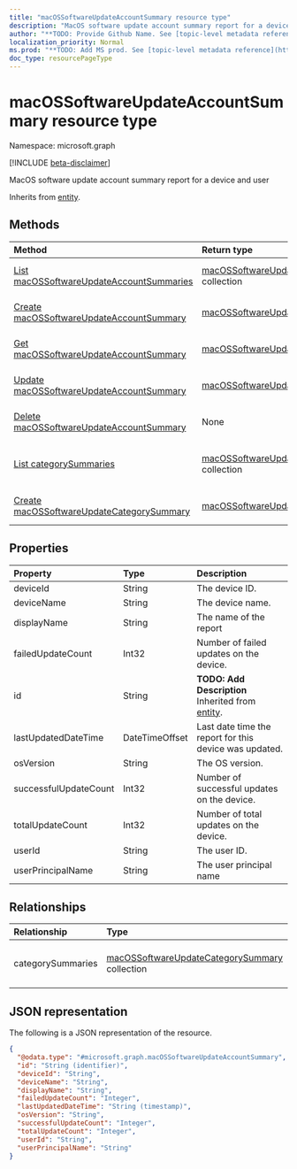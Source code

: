 ```yaml
---
title: "macOSSoftwareUpdateAccountSummary resource type"
description: "MacOS software update account summary report for a device and user"
author: "**TODO: Provide Github Name. See [topic-level metadata reference](https://msgo.azurewebsites.net/add/document/guidelines/metadata.html#topic-level-metadata)**"
localization_priority: Normal
ms.prod: "**TODO: Add MS prod. See [topic-level metadata reference](https://msgo.azurewebsites.net/add/document/guidelines/metadata.html#topic-level-metadata)**"
doc_type: resourcePageType
---
```


# macOSSoftwareUpdateAccountSummary resource type

Namespace: microsoft.graph

[!INCLUDE [beta-disclaimer](../../includes/beta-disclaimer.md)]

MacOS software update account summary report for a device and user


Inherits from [entity](../resources/entity.md).

## Methods
|Method|Return type|Description|
|:---|:---|:---|
|[List macOSSoftwareUpdateAccountSummaries](../api/macossoftwareupdateaccountsummary-list.md)|[macOSSoftwareUpdateAccountSummary](../resources/macossoftwareupdateaccountsummary.md) collection|Get a list of the [macOSSoftwareUpdateAccountSummary](../resources/macossoftwareupdateaccountsummary.md) objects and their properties.|
|[Create macOSSoftwareUpdateAccountSummary](../api/macossoftwareupdateaccountsummary-create.md)|[macOSSoftwareUpdateAccountSummary](../resources/macossoftwareupdateaccountsummary.md)|Create a new [macOSSoftwareUpdateAccountSummary](../resources/macossoftwareupdateaccountsummary.md) object.|
|[Get macOSSoftwareUpdateAccountSummary](../api/macossoftwareupdateaccountsummary-get.md)|[macOSSoftwareUpdateAccountSummary](../resources/macossoftwareupdateaccountsummary.md)|Read the properties and relationships of a [macOSSoftwareUpdateAccountSummary](../resources/macossoftwareupdateaccountsummary.md) object.|
|[Update macOSSoftwareUpdateAccountSummary](../api/macossoftwareupdateaccountsummary-update.md)|[macOSSoftwareUpdateAccountSummary](../resources/macossoftwareupdateaccountsummary.md)|Update the properties of a [macOSSoftwareUpdateAccountSummary](../resources/macossoftwareupdateaccountsummary.md) object.|
|[Delete macOSSoftwareUpdateAccountSummary](../api/macossoftwareupdateaccountsummary-delete.md)|None|Deletes a [macOSSoftwareUpdateAccountSummary](../resources/macossoftwareupdateaccountsummary.md) object.|
|[List categorySummaries](../api/macossoftwareupdateaccountsummary-list-categorysummaries.md)|[macOSSoftwareUpdateCategorySummary](../resources/macossoftwareupdatecategorysummary.md) collection|Get the macOSSoftwareUpdateCategorySummary resources from the categorySummaries navigation property.|
|[Create macOSSoftwareUpdateCategorySummary](../api/macossoftwareupdateaccountsummary-post-categorysummaries.md)|[macOSSoftwareUpdateCategorySummary](../resources/macossoftwareupdatecategorysummary.md)|Create a new macOSSoftwareUpdateCategorySummary object.|

## Properties
|Property|Type|Description|
|:---|:---|:---|
|deviceId|String|The device ID.|
|deviceName|String|The device name.|
|displayName|String|The name of the report|
|failedUpdateCount|Int32|Number of failed updates on the device.|
|id|String|**TODO: Add Description** Inherited from [entity](../resources/entity.md).|
|lastUpdatedDateTime|DateTimeOffset|Last date time the report for this device was updated.|
|osVersion|String|The OS version.|
|successfulUpdateCount|Int32|Number of successful updates on the device.|
|totalUpdateCount|Int32|Number of total updates on the device.|
|userId|String|The user ID.|
|userPrincipalName|String|The user principal name|

## Relationships
|Relationship|Type|Description|
|:---|:---|:---|
|categorySummaries|[macOSSoftwareUpdateCategorySummary](../resources/macossoftwareupdatecategorysummary.md) collection|Summary of the updates by category.|

## JSON representation
The following is a JSON representation of the resource.
<!-- {
  "blockType": "resource",
  "keyProperty": "id",
  "@odata.type": "microsoft.graph.macOSSoftwareUpdateAccountSummary",
  "baseType": "microsoft.graph.entity",
  "openType": false
}
-->
``` json
{
  "@odata.type": "#microsoft.graph.macOSSoftwareUpdateAccountSummary",
  "id": "String (identifier)",
  "deviceId": "String",
  "deviceName": "String",
  "displayName": "String",
  "failedUpdateCount": "Integer",
  "lastUpdatedDateTime": "String (timestamp)",
  "osVersion": "String",
  "successfulUpdateCount": "Integer",
  "totalUpdateCount": "Integer",
  "userId": "String",
  "userPrincipalName": "String"
}
```

